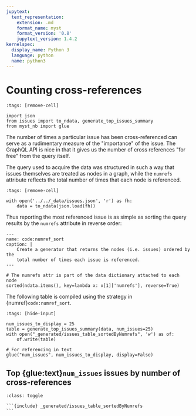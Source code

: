 ```yaml
---
jupytext:
  text_representation:
    extension: .md
    format_name: myst
    format_version: '0.8'
    jupytext_version: 1.4.2
kernelspec:
  display_name: Python 3
  language: python
  name: python3
---
```


# Counting cross-references

```{code-cell}
:tags: [remove-cell]

import json
from issues import to_ndata, generate_top_issues_summary
from myst_nb import glue
```

The number of times a particular issue has been cross-referenced can serve as
a rudimentary measure of the "importance" of the issue.
The GraphQL API is nice in that it gives us the number of cross references
"for free" from the query itself.

The query used to acquire the data was structured in such a way that issues
themselves are treated as nodes in a graph, while the `numrefs` attribute
reflects the total number of times that each node is referenced.

```{code-cell}
:tags: [remove-cell]

with open('../../_data/issues.json', 'r') as fh:
    data = to_ndata(json.load(fh))
```

Thus reporting the most referenced issue is as simple as sorting the query
results by the `numrefs` attribute in reverse order:

```{code-block} python
---
name: code:numref_sort
caption: |
    Create a generator that returns the nodes (i.e. issues) ordered by the
    total number of times each issue is referenced.
---

# The numrefs attr is part of the data dictionary attached to each node
sorted(ndata.items(), key=lambda x: x[1]['numrefs'], reverse=True)
```

The following table is compiled using the strategy in 
{numref}`code:numref_sort`.

```{code-cell}
:tags: [hide-input]

num_issues_to_display = 25
table = generate_top_issues_summary(data, num_issues=25)
with open("_generated/issues_table_sortedByNumrefs", 'w') as of:
    of.write(table)

# For referencing in text
glue("num_issues", num_issues_to_display, display=False)
```

## Top {glue:text}`num_issues` issues by number of cross-references

````{admonition} Click to show/hide table
:class: toggle

```{include} _generated/issues_table_sortedByNumrefs
```
````
